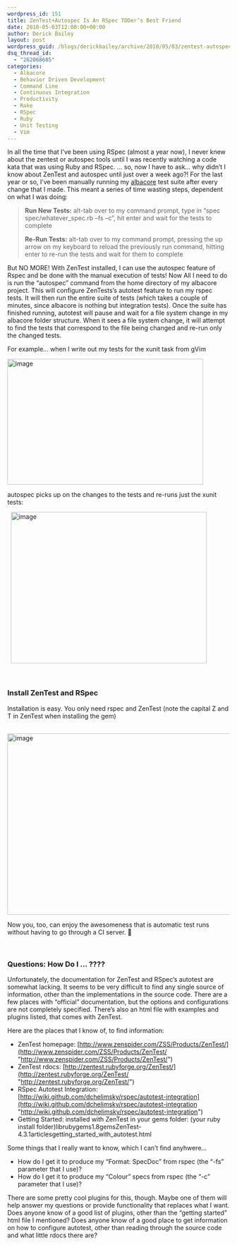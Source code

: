 ```yaml
---
wordpress_id: 151
title: ZenTest+Autospec Is An RSpec TDDer’s Best Friend
date: 2010-05-03T12:00:00+00:00
author: Derick Bailey
layout: post
wordpress_guid: /blogs/derickbailey/archive/2010/05/03/zentest-autospec-is-an-rspec-tdder-s-best-friend.aspx
dsq_thread_id:
  - "262068685"
categories:
  - Albacore
  - Behavior Driven Development
  - Command Line
  - Continuous Integration
  - Productivity
  - Rake
  - RSpec
  - Ruby
  - Unit Testing
  - Vim
---
```

In all the time that I’ve been using RSpec (almost a year now), I never knew about the zentest or autospec tools until I was recently watching a code kata that was using Ruby and RSpec. … so, now I have to ask… why didn’t I know about ZenTest and autospec until just over a week ago?! For the last year or so, I’ve been manually running my [albacore](http://albacorebuild.net) test suite after every change that I made. This meant a series of time wasting steps, dependent on what I was doing: 

> **Run New Tests:** alt-tab over to my command prompt, type in “spec spec/whatever_spec.rb –fs –c”, hit enter and wait for the tests to complete
> 
> **Re-Run Tests:** alt-tab over to my command prompt, pressing the up arrow on my keyboard to reload the previously run command, hitting enter to re-run the tests and wait for them to complete

But NO MORE! With ZenTest installed, I can use the autospec feature of Rspec and be done with the manual execution of tests! Now All I need to do is run the “autospec” command from the home directory of my albacore project. This will configure ZenTests’s autotest feature to run my rspec tests. It will then run the entire suite of tests (which takes a couple of minutes, since albacore is nothing but integration tests). Once the suite has finished running, autotest will pause and wait for a file system change in my albacore folder structure. When it sees a file system change, it will attempt to find the tests that correspond to the file being changed and re-run only the changed tests.

For example… when I write out my tests for the xunit task from gVim

<a href="http://lostechies.com/derickbailey/files/2011/03/image_2764383A.png" target="_blank"><img style="border-bottom: 0px;border-left: 0px;border-top: 0px;border-right: 0px" border="0" alt="image" src="http://lostechies.com/derickbailey/files/2011/03/image_thumb_7EE55625.png" width="444" height="285" /></a>

autospec picks up on the changes to the tests and re-runs just the xunit tests:

&#160; <img style="border-bottom: 0px;border-left: 0px;border-top: 0px;border-right: 0px" border="0" alt="image" src="http://lostechies.com/derickbailey/files/2011/03/image_04BFF9BF.png" width="444" height="343" /></p> 

&#160;

### Install ZenTest and RSpec

Installation is easy. You only need rspec and ZenTest (note the capital Z and T in ZenTest when installing the gem)

&#160; <img style="border-bottom: 0px;border-left: 0px;border-top: 0px;border-right: 0px" border="0" alt="image" src="http://lostechies.com/derickbailey/files/2011/03/image_2AB5AA15.png" width="721" height="411" />

Now you, too, can enjoy the awesomeness that is automatic test runs without having to go through a CI server. 🙂

&#160;

### Questions: How Do I … ????

Unfortunately, the documentation for ZenTest and RSpec’s autotest are somewhat lacking. It seems to be very difficult to find any single source of information, other than the implementations in the source code. There are a few places with “official” documentation, but the options and configurations are not completely specified. There’s also an html file with examples and plugins listed, that comes with ZenTest. 

Here are the places that I know of, to find information:

  * ZenTest homepage: [http://www.zenspider.com/ZSS/Products/ZenTest/](http://www.zenspider.com/ZSS/Products/ZenTest/ "http://www.zenspider.com/ZSS/Products/ZenTest/")
  * ZenTest rdocs: [http://zentest.rubyforge.org/ZenTest/](http://zentest.rubyforge.org/ZenTest/ "http://zentest.rubyforge.org/ZenTest/")
  * RSpec Autotest Integration: [http://wiki.github.com/dchelimsky/rspec/autotest-integration](http://wiki.github.com/dchelimsky/rspec/autotest-integration "http://wiki.github.com/dchelimsky/rspec/autotest-integration")
  * Getting Started: installed with ZenTest in your gems folder: (your ruby install folder)librubygems1.8gemsZenTest-4.3.1articlesgetting\_started\_with_autotest.html

Some things that I really want to know, which I can’t find anyhwere…

  * How do I get it to produce my “Format: SpecDoc” from rspec (the “-fs” parameter that I use)?
  * How do I get it to produce my “Colour” specs from rspec (the “-c” parameter that I use)?

There are some pretty cool plugins for this, though. Maybe one of them will help answer my questions or provide functionality that replaces what I want. Does anyone know of a good list of plugins, other than the “getting started” html file I mentioned? Does anyone know of a good place to get information on how to configure autotest, other than reading through the source code and what little rdocs there are?
